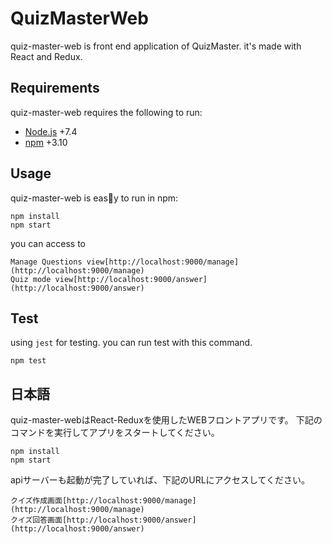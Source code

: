 # QuizMasterWeb

quiz-master-web is front end application of QuizMaster.
it's made with React and Redux.

## Requirements

quiz-master-web requires the following to run:

  * [Node.js](https://github.com/nodejs/node) +7.4
  * [npm](https://github.com/npm/npm) +3.10

## Usage
quiz-master-web is easy to run in npm:

```
npm install
npm start
```

you can access to
```
Manage Questions view[http://localhost:9000/manage](http://localhost:9000/manage)
Quiz mode view[http://localhost:9000/answer](http://localhost:9000/answer)
```

## Test
using `jest` for testing.
you can run test with this command.
```
npm test
```

## 日本語
quiz-master-webはReact-Reduxを使用したWEBフロントアプリです。
下記のコマンドを実行してアプリをスタートしてください。
```
npm install
npm start
```

apiサーバーも起動が完了していれば、下記のURLにアクセスしてください。
```
クイズ作成画面[http://localhost:9000/manage](http://localhost:9000/manage)
クイズ回答画面[http://localhost:9000/answer](http://localhost:9000/answer)
```

